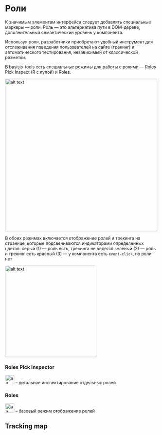 # Роли

К значимым элементам интерфейса следует добавлять специальные маркеры — роли.
Роль — это альтернатива пути в DOM-дереве, дополнительный семантический уровень у компонента.

Используя роли, разработчики приобретают удобный инструмент для отслеживания поведения пользователей на сайте (трекинг) и автоматического тестирования, независимый от классической разметки.

В basisjs-tools есть специальные режимы для работы с ролями — Roles Pick Inspect (R с лупой) и Roles.

<img src="https://s16.postimg.org/7ioikngo5/basistoolsroles.png" alt="alt text" width="500">

В обоих режимах включается отображение ролей и трекинга на странице, которые подсвечиваются индикаторами определенных цветов:
серый (1) — роль есть, трекинга не ведётся
зеленый (2) — роль и трекинг есть
красный (3) — у компонента есть `event-click`, но роли нет

<img src="https://s21.postimg.org/5ijc0zt4n/roles_2.png" alt="alt text" width="300">

### Roles Pick Inspector
<img src="https://s13.postimg.org/go7atewp3/inspector.png" alt="alt text" height="30">
– детальное инспектирование отдельных ролей

### Roles
<img src="https://s21.postimg.org/xbntmlqyv/roles3434.png" alt="alt text" height="30">
– базовый режим отображение ролей 

## Tracking map



